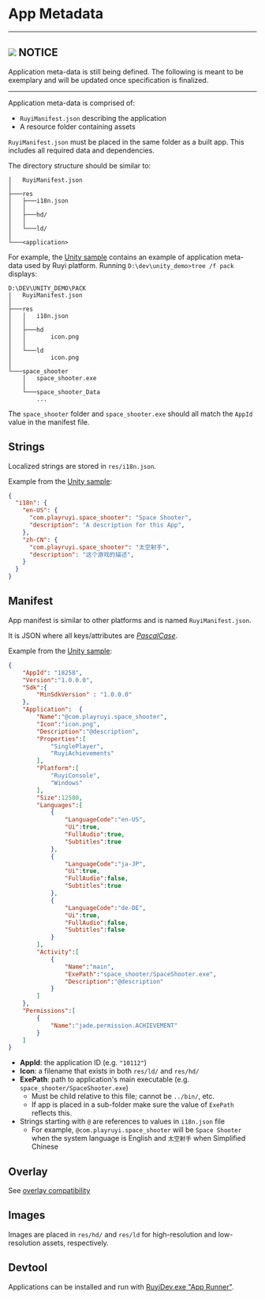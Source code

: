 # App Metadata

---
## ![](/docs/img/warning.png) NOTICE
Application meta-data is still being defined.
The following is meant to be exemplary and will be updated once specification is finalized.

---	

Application meta-data is comprised of:

- `RuyiManifest.json` describing the application
- A resource folder containing assets

`RuyiManifest.json` must be placed in the same folder as a built app.  This includes all required data and dependencies.

The directory structure should be similar to:
```
│   RuyiManifest.json
│
├───res
│   ├───i18n.json
│   │
│   ├───hd/
│   │
│   └───ld/
│
└───<application>
```

For example, the [Unity sample](https://github.com/subor/sample_unity_space_shooter) contains an example of application meta-data used by Ruyi platform.  Running `D:\dev\unity_demo>tree /f pack` displays:
```
D:\DEV\UNITY_DEMO\PACK
│   RuyiManifest.json
│
├───res
│   │   i18n.json
│   │
│   ├───hd
│   │       icon.png
│   │
│   └───ld
│           icon.png
│
└───space_shooter
    │   space_shooter.exe
    │
    └───space_shooter_Data
        ...
```

The `space_shooter` folder and `space_shooter.exe` should all match the `AppId` value in the manifest file.

## Strings

Localized strings are stored in `res/i18n.json`.

Example from the [Unity sample](https://github.com/subor/sample_unity_space_shooter/blob/master/Pack/res/i18n.json):
```json
{
  "i18n": {
    "en-US": {
      "com.playruyi.space_shooter": "Space Shooter",
      "description": "A description for this App",
    },
    "zh-CN": {
      "com.playruyi.space_shooter": "太空射手",
      "description": "这个游戏的描述",
    }
  }
}
```

## Manifest

App manifest is similar to other platforms and is named `RuyiManifest.json`.

It is JSON where all keys/attributes are [_PascalCase_](https://en.wikipedia.org/wiki/Camel_case).

Example from the [Unity sample](https://github.com/subor/sample_unity_space_shooter/blob/master/Pack/RuyiManifest.json):
```json
{
	"AppId": "18258",
	"Version":"1.0.0.0",
	"Sdk":{
		"MinSdkVersion" : "1.0.0.0"
	},
	"Application":	{
		"Name":"@com.playruyi.space_shooter",
		"Icon":"icon.png",
		"Description":"@description",
		"Properties":[
			"SinglePlayer",
			"RuyiAchievements"
		],
		"Platform":[
			"RuyiConsole",
			"Windows"
		],
		"Size":12580,
		"Languages":[
			{
				"LanguageCode":"en-US",
				"Ui":true,
				"FullAudio":true,
				"Subtitles":true
			},
			{
				"LanguageCode":"ja-JP",
				"Ui":true,
				"FullAudio":false,
				"Subtitles":true
			},
			{
				"LanguageCode":"de-DE",
				"Ui":true,
				"FullAudio":false,
				"Subtitles":false
			}
		],
		"Activity":[
			{
				"Name":"main",
				"ExePath":"space_shooter/SpaceShooter.exe",
				"Description":"@description"
			}
		]
	},
	"Permissions":[
		{
			"Name":"jade.permission.ACHIEVEMENT"
		}
	]
}
```

- __AppId__: the application ID (e.g. `"10112"`)
- __Icon__: a filename that exists in both `res/ld/` and `res/hd/`
- __ExePath__: path to application's main executable (e.g. `space_shooter/SpaceShooter.exe`)
  - Must be child relative to this file; cannot be `../bin/`, etc.
  - If app is placed in a sub-folder make sure the value of `ExePath` reflects this.
- Strings starting with `@` are references to values in `i18n.json` file
    - For example, `@com.playruyi.space_shooter` will be `Space Shooter` when the system language is English and `太空射手` when Simplified Chinese


## Overlay

See [overlay compatibility](overlay.md#compatibility)

## Images

Images are placed in `res/hd/` and `res/ld` for high-resolution and low-resolution assets, respectively.

## Devtool

Applications can be installed and run with [RuyiDev.exe "App Runner"](devtool.md#app-runner).

